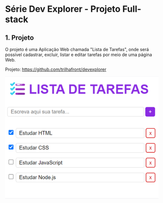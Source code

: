 # Série Dev Explorer - Projeto Full-stack

## 1. Projeto

O projeto é uma Aplicação Web chamada "Lista de Tarefas", onde será possível cadastrar, excluir, listar e editar tarefas por meio de uma página Web.

Projeto: https://github.com/trilhafront/devexplorer

<img style="max-width:500px" src="previa.png">
